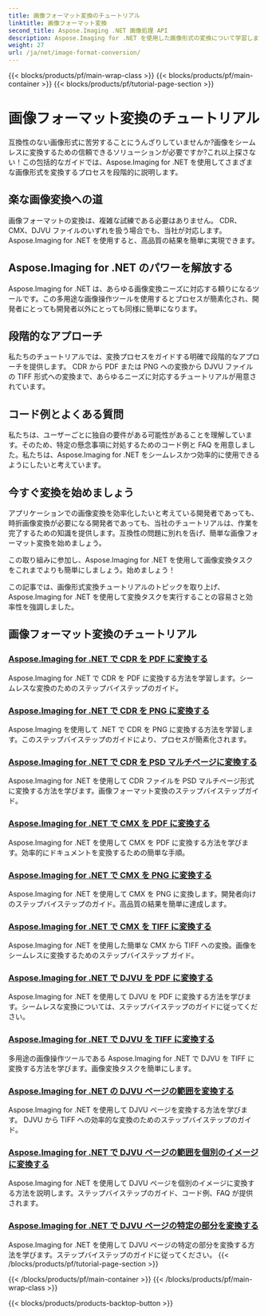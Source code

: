 ```yaml
---
title: 画像フォーマット変換のチュートリアル
linktitle: 画像フォーマット変換
second_title: Aspose.Imaging .NET 画像処理 API
description: Aspose.Imaging for .NET を使用した画像形式の変換について学習します。 CDR、CMX、DJVU などをシームレスに変換します。完璧な結果を得るための専門ガイド
weight: 27
url: /ja/net/image-format-conversion/
---
```


{{< blocks/products/pf/main-wrap-class >}}
{{< blocks/products/pf/main-container >}}
{{< blocks/products/pf/tutorial-page-section >}}

# 画像フォーマット変換のチュートリアル


互換性のない画像形式に苦労することにうんざりしていませんか?画像をシームレスに変換するための信頼できるソリューションが必要ですか?これ以上探さない！この包括的なガイドでは、Aspose.Imaging for .NET を使用してさまざまな画像形式を変換するプロセスを段階的に説明します。

## 楽な画像変換への道

画像フォーマットの変換は、複雑な試練である必要はありません。 CDR、CMX、DJVU ファイルのいずれを扱う場合でも、当社が対応します。 Aspose.Imaging for .NET を使用すると、高品質の結果を簡単に実現できます。

## Aspose.Imaging for .NET のパワーを解放する

Aspose.Imaging for .NET は、あらゆる画像変換ニーズに対応する頼りになるツールです。この多用途な画像操作ツールを使用するとプロセスが簡素化され、開発者にとっても開発者以外にとっても同様に簡単になります。

## 段階的なアプローチ

私たちのチュートリアルでは、変換プロセスをガイドする明確で段階的なアプローチを提供します。 CDR から PDF または PNG への変換から DJVU ファイルの TIFF 形式への変換まで、あらゆるニーズに対応するチュートリアルが用意されています。

## コード例とよくある質問

私たちは、ユーザーごとに独自の要件がある可能性があることを理解しています。そのため、特定の懸念事項に対処するためのコード例と FAQ を用意しました。私たちは、Aspose.Imaging for .NET をシームレスかつ効率的に使用できるようにしたいと考えています。

## 今すぐ変換を始めましょう

アプリケーションでの画像変換を効率化したいと考えている開発者であっても、時折画像変換が必要になる開発者であっても、当社のチュートリアルは、作業を完了するための知識を提供します。互換性の問題に別れを告げ、簡単な画像フォーマット変換を始めましょう。

この取り組みに参加し、Aspose.Imaging for .NET を使用して画像変換タスクをこれまでよりも簡単にしましょう。始めましょう！

この記事では、画像形式変換チュートリアルのトピックを取り上げ、Aspose.Imaging for .NET を使用して変換タスクを実行することの容易さと効率性を強調しました。

## 画像フォーマット変換のチュートリアル
### [Aspose.Imaging for .NET で CDR を PDF に変換する](./convert-cdr-to-pdf/)
Aspose.Imaging for .NET で CDR を PDF に変換する方法を学習します。シームレスな変換のためのステップバイステップのガイド。
### [Aspose.Imaging for .NET で CDR を PNG に変換する](./convert-cdr-to-png/)
Aspose.Imaging を使用して .NET で CDR を PNG に変換する方法を学習します。このステップバイステップのガイドにより、プロセスが簡素化されます。
### [Aspose.Imaging for .NET で CDR を PSD マルチページに変換する](./convert-cdr-to-psd-multipage/)
Aspose.Imaging for .NET を使用して CDR ファイルを PSD マルチページ形式に変換する方法を学びます。画像フォーマット変換のステップバイステップガイド。
### [Aspose.Imaging for .NET で CMX を PDF に変換する](./convert-cmx-to-pdf/)
Aspose.Imaging for .NET を使用して CMX を PDF に変換する方法を学びます。効率的にドキュメントを変換するための簡単な手順。
### [Aspose.Imaging for .NET で CMX を PNG に変換する](./convert-cmx-to-png/)
Aspose.Imaging for .NET を使用して CMX を PNG に変換します。開発者向けのステップバイステップのガイド。高品質の結果を簡単に達成します。
### [Aspose.Imaging for .NET で CMX を TIFF に変換する](./convert-cmx-to-tiff/)
Aspose.Imaging for .NET を使用した簡単な CMX から TIFF への変換。画像をシームレスに変換するためのステップバイステップ ガイド。
### [Aspose.Imaging for .NET で DJVU を PDF に変換する](./convert-djvu-to-pdf/)
Aspose.Imaging for .NET を使用して DJVU を PDF に変換する方法を学びます。シームレスな変換については、ステップバイステップのガイドに従ってください。
### [Aspose.Imaging for .NET で DJVU を TIFF に変換する](./convert-djvu-to-tiff/)
多用途の画像操作ツールである Aspose.Imaging for .NET で DJVU を TIFF に変換する方法を学びます。画像変換タスクを簡単にします。
### [Aspose.Imaging for .NET の DJVU ページの範囲を変換する](./convert-range-of-djvu-pages/)
Aspose.Imaging for .NET を使用して DJVU ページを変換する方法を学びます。 DJVU から TIFF への効率的な変換のためのステップバイステップのガイド。
### [Aspose.Imaging for .NET で DJVU ページの範囲を個別のイメージに変換する](./convert-range-of-djvu-pages-to-separate-images/)
Aspose.Imaging for .NET を使用して DJVU ページを個別のイメージに変換する方法を説明します。ステップバイステップのガイド、コード例、FAQ が提供されます。
### [Aspose.Imaging for .NET で DJVU ページの特定の部分を変換する](./convert-specific-portion-of-djvu-page/)
Aspose.Imaging for .NET を使用して DJVU ページの特定の部分を変換する方法を学びます。ステップバイステップのガイドに従ってください。
{{< /blocks/products/pf/tutorial-page-section >}}

{{< /blocks/products/pf/main-container >}}
{{< /blocks/products/pf/main-wrap-class >}}

{{< blocks/products/products-backtop-button >}}
